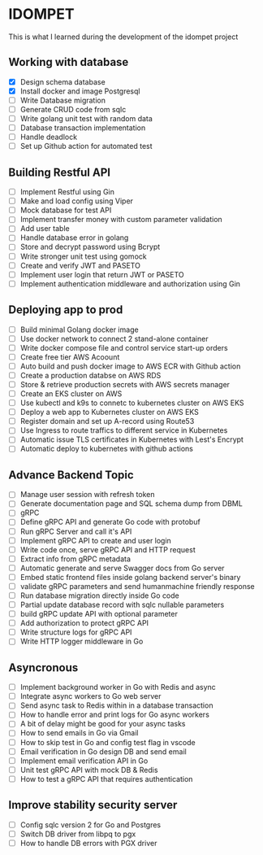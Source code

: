 # IDOMPET
This is what I learned during the development of the idompet project

## Working with database
- [x] Design schema database
- [x] Install docker and image Postgresql
- [ ] Write Database migration
- [ ] Generate CRUD code from sqlc
- [ ] Write golang unit test with random data
- [ ] Database transaction implementation
- [ ] Handle deadlock
- [ ] Set up Github action for automated test

## Building Restful API
- [ ] Implement Restful using Gin
- [ ] Make and load config using Viper
- [ ] Mock database for test API
- [ ] Implement transfer money with custom parameter validation
- [ ] Add user table 
- [ ] Handle database error in golang
- [ ] Store and decrypt password using Bcrypt
- [ ] Write stronger unit test using gomock
- [ ] Create and verify JWT and PASETO
- [ ] Implement user login that return JWT or PASETO
- [ ] Implement authentication middleware and authorization using Gin

## Deploying app to prod
- [ ] Build minimal Golang docker image
- [ ] Use docker network to connect 2 stand-alone container
- [ ] Write docker compose file and control service start-up orders
- [ ] Create free tier AWS Acoount
- [ ] Auto build and push docker image to AWS ECR with Github action
- [ ] Create a production databse on AWS RDS
- [ ] Store & retrieve production secrets with AWS secrets manager
- [ ] Create an EKS cluster on AWS
- [ ] Use kubectl and k9s to connetc to kubernetes cluster on AWS EKS
- [ ] Deploy a web app to Kubernetes cluster on AWS EKS
- [ ] Register domain and set up A-record using Route53
- [ ] Use Ingress to route traffics to different service in Kubernetes
- [ ] Automatic issue TLS certificates in Kubernetes with Lest's Encrypt
- [ ] Automatic deploy to kubernetes with github actions

## Advance Backend Topic
- [ ] Manage user session with refresh token
- [ ] Generate documentation page and SQL schema dump from DBML
- [ ] gRPC
- [ ] Define gRPC API and generate Go code with protobuf
- [ ] Run gRPC Server and call it's API
- [ ] Implement gRPC API to create and user login
- [ ] Write code once, serve gRPC API and HTTP request
- [ ] Extract info from gRPC metadata
- [ ] Automatic generate and serve Swagger docs from Go server
- [ ] Embed static frontend files inside golang backend server's binary
- [ ] validate gRPC parameters and send humanmachine friendly response
- [ ] Run database migration directly inside Go code
- [ ] Partial update database record with sqlc nullable parameters
- [ ] build gRPC update API with optional parameter
- [ ] Add authorization to protect gRPC API
- [ ] Write structure logs for gRPC API
- [ ] Write HTTP logger middleware in Go

## Asyncronous
- [ ] Implement background worker in Go with Redis and async
- [ ] Integrate async workers to Go web server
- [ ] Send async task to Redis within in a database transaction
- [ ] How to handle error and print logs for Go async workers
- [ ] A bit of delay might be good for your async tasks
- [ ] How to send emails in Go via Gmail
- [ ] How to skip test in Go and config test flag in vscode
- [ ] Email verification in Go design DB and send email
- [ ] Implement email verification API in Go
- [ ] Unit test gRPC API with mock DB & Redis
- [ ] How to test a gRPC API that requires authentication

## Improve stability security server
- [ ] Config sqlc version 2 for Go and Postgres
- [ ] Switch DB driver from libpq to pgx
- [ ] How to handle DB errors with PGX driver